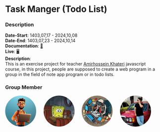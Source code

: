 # Task Manger (Todo List)
### Description
**Date-Start**: 1403,07,17 - 2024,10,08<br>
**Date-End**: 1403,07,23 - 2024,10,14<br>
**Documentation**: [📄](https://rezaslm0.github.io/to-do-list/docs/jsdoc/index.html)<br>
**Live**: [🖥️](https://rezaslm0.github.io/to-do-list/src/index.html)<br>
**Description**: <br>
This is an exercise project for teacher [Amirhossein Khateri](https://ir.linkedin.com/in/amirhosseinkhateri) javascript course, in this project, people are supposed to create a web program in a group in the field of note app program or in todo lists.

### Group Member
<a href="https://github.com/amirhossein-github" ><img src="./src/assets/images/amirhosseinI.jpg" alt="" width="100px" style="border-radius: 50px"></a>&nbsp;&nbsp;&nbsp;&nbsp;&nbsp;
<a href="https://github.com/pryntl" ><img src="./src/assets/images/paryan.jpg" alt="" width="100px" style="border-radius: 50px"></a>&nbsp;&nbsp;&nbsp;&nbsp;&nbsp;
<a href="https://github.com/Rezaslm0" ><img src="./src/assets/images/reza.jpg" alt="" width="100px" style="border-radius: 50px"></a>&nbsp;&nbsp;&nbsp;&nbsp;&nbsp;
<a href="https://github.com/AmirHosseinKeshavarzDEV" ><img src="./src/assets/images/amirhosseinK.jpg" alt="" width="100px" style="border-radius: 50px"></a>
